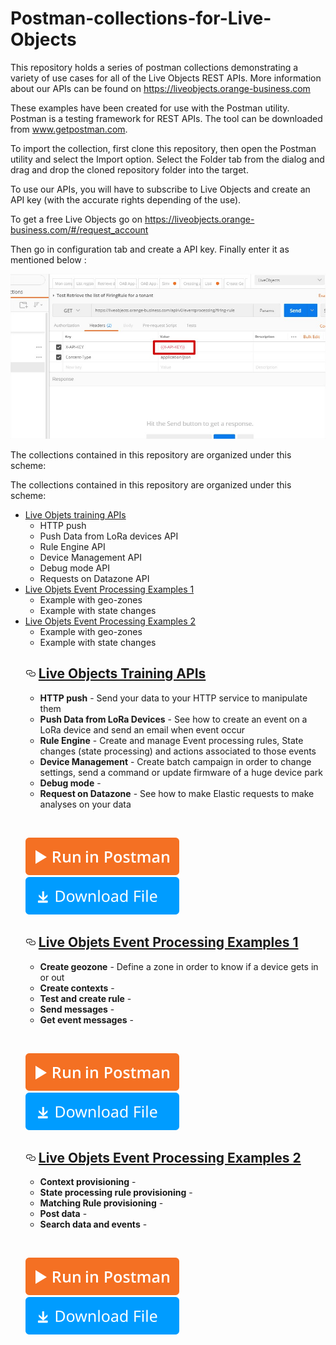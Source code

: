 # Postman-collections-for-Live-Objects
 
This repository holds a series of postman collections demonstrating a variety of use cases for all of the Live Objects REST APIs. More information about our APIs can be found on <a href="https://liveobjects.orange-business.com" target="_blank">https://liveobjects.orange-business.com</a>

These examples have been created for use with the Postman utility. Postman is a testing framework for REST APIs. The tool can be downloaded from www.getpostman.com.

To import the collection, first clone this repository, then open the Postman utility and select the Import option. Select the Folder tab from the dialog and drag and drop the cloned repository folder into the target.

To use our APIs, you will have to subscribe to Live Objects and create an API key (with the accurate rights depending of the use).

To get a free Live Objects go on https://liveobjects.orange-business.com/#/request_account

Then go in configuration tab and create a API key. Finally enter it as mentioned below : 

<img src="https://github.com/DatavenueLiveObjects/Postman-collections-for-Live-Objects/blob/master/img/Postman-collections-for-Live-Objects.jpg" alt="Postman">

The collections contained in this repository are organized under this scheme:

<p>The collections contained in this repository are organized under this scheme:</p>
<ul>
<li><a href="#LO-training-api">Live Objets training APIs</a>
<ul>
<li>HTTP push</li>
<li>Push Data from LoRa devices API</li>
<li>Rule Engine API</li>
<li>Device Management API</li>
<li>Debug mode API</li>
<li>Requests on Datazone API</li>
</ul>
</li>
<li><a href="#LO-event-processing-example1">Live Objets Event Processing Examples 1</a>
<ul>
<li>Example with geo-zones</li>
<li>Example with state changes</li>
</ul>
</li>
<li><a href="#LO-event-processing-example2">Live Objets Event Processing Examples 2</a>
<ul>
<li>Example with geo-zones</li>
<li>Example with state changes</li>
</ul>
</li>
 
 
<h2><a href="#LO-training-api" aria-hidden="true" class="anchor" id="LO-training-api"><svg aria-hidden="true" class="octicon octicon-link" height="16" version="1.1" viewBox="0 0 16 16" width="16"><path fill-rule="evenodd" d="M4 9h1v1H4c-1.5 0-3-1.69-3-3.5S2.55 3 4 3h4c1.45 0 3 1.69 3 3.5 0 1.41-.91 2.72-2 3.25V8.59c.58-.45 1-1.27 1-2.09C10 5.22 8.98 4 8 4H4c-.98 0-2 1.22-2 2.5S3 9 4 9zm9-3h-1v1h1c1 0 2 1.22 2 2.5S13.98 12 13 12H9c-.98 0-2-1.22-2-2.5 0-.83.42-1.64 1-2.09V6.25c-1.09.53-2 1.84-2 3.25C6 11.31 7.55 13 9 13h4c1.45 0 3-1.69 3-3.5S14.5 6 13 6z"></path></svg></a>
<a href="https://github.com/DatavenueLiveObjects/Postman-collections-for-Live-Objects/blob/master/Live%20Objects%20Training%20publish.postman_collection.json">Live Objects Training APIs</a></h2><ul>

<li><strong>HTTP push</strong> - Send your data to your HTTP service to manipulate them</li>
<li><strong>Push Data from LoRa Devices</strong> - See how to create an event on a LoRa device and send an email when event occur</li>
<li><strong>Rule Engine</strong> - Create and manage Event processing rules, State changes (state processing) and actions associated to those events</li>
<li><strong>Device Management</strong> - Create batch campaign in order to change settings, send a command or update firmware of a huge device park</li>
<li><strong>Debug mode</strong> - </li>
<li><strong>Request on Datazone</strong> - See how to make Elastic requests to make analyses on your data</li>
</ul>
<p>&nbsp;</p>
<p><a href="https://documenter.getpostman.com/view/1510363/live-objects-training-publish/7TJCtGP" rel="nofollow"><img src="https://github.com/DatavenueLiveObjects/Postman-collections-for-Live-Objects/blob/master/img/runInPostman.svg" alt="Run in Postman" data-canonical-src="https://run.pstmn.io/button.svg" style="max-width:100%;"></a>  
<a href="https://github.com/DatavenueLiveObjects/Postman-collections-for-Live-Objects/blob/master/Live%20Objects%20Training%20publish.postman_collection.json"><img src="https://github.com/DatavenueLiveObjects/Postman-collections-for-Live-Objects/blob/master/img/downloadFile.svg" alt="Download Collection" data-canonical-src="https://heremaps.github.io/postman-collections/img/download.svg" style="max-width:100%;">
</p>
<!-- exemple 1 de event processing -->
<h2><a href="#LO-event-processing-example1" aria-hidden="true" class="anchor" id="LO-event-processing-example1"><svg aria-hidden="true" class="octicon octicon-link" height="16" version="1.1" viewBox="0 0 16 16" width="16"><path fill-rule="evenodd" d="M4 9h1v1H4c-1.5 0-3-1.69-3-3.5S2.55 3 4 3h4c1.45 0 3 1.69 3 3.5 0 1.41-.91 2.72-2 3.25V8.59c.58-.45 1-1.27 1-2.09C10 5.22 8.98 4 8 4H4c-.98 0-2 1.22-2 2.5S3 9 4 9zm9-3h-1v1h1c1 0 2 1.22 2 2.5S13.98 12 13 12H9c-.98 0-2-1.22-2-2.5 0-.83.42-1.64 1-2.09V6.25c-1.09.53-2 1.84-2 3.25C6 11.31 7.55 13 9 13h4c1.45 0 3-1.69 3-3.5S14.5 6 13 6z"></path></svg></a>
<a href="https://github.com/DatavenueLiveObjects/Postman-collections-for-Live-Objects/blob/master/Live%20Objects%20Event%20Processing%20Example%201.postman_collection.json">Live Objets Event Processing Examples 1</a></h2><ul>

<li><strong>Create geozone</strong> - Define a zone in order to know if a device gets in or out</li>
<li><strong>Create contexts</strong> - </li>
<li><strong>Test and create rule</strong> - </li>
<li><strong>Send messages</strong> - </li>
<li><strong>Get event messages</strong> - </li>

</ul>
<p>&nbsp;</p>
<p><a href="https://documenter.getpostman.com/view/423456/collection/7TMBCTt" rel="nofollow"><img src="https://github.com/DatavenueLiveObjects/Postman-collections-for-Live-Objects/blob/master/img/runInPostman.svg" alt="Run in Postman" data-canonical-src="https://run.pstmn.io/button.svg" style="max-width:100%;"></a>  
<a href="https://github.com/DatavenueLiveObjects/Postman-collections-for-Live-Objects/blob/master/Live%20Objects%20Event%20Processing%20Example%201.postman_collection.json"><img src="https://github.com/DatavenueLiveObjects/Postman-collections-for-Live-Objects/blob/master/img/downloadFile.svg" alt="Download Collection" data-canonical-src="https://heremaps.github.io/postman-collections/img/download.svg" style="max-width:100%;">
</p>
<!-- exemple 2 de event processing -->
<h2><a href="#LO-event-processing-example2" aria-hidden="true" class="anchor" id="LO-event-processing-example2"><svg aria-hidden="true" class="octicon octicon-link" height="16" version="1.1" viewBox="0 0 16 16" width="16"><path fill-rule="evenodd" d="M4 9h1v1H4c-1.5 0-3-1.69-3-3.5S2.55 3 4 3h4c1.45 0 3 1.69 3 3.5 0 1.41-.91 2.72-2 3.25V8.59c.58-.45 1-1.27 1-2.09C10 5.22 8.98 4 8 4H4c-.98 0-2 1.22-2 2.5S3 9 4 9zm9-3h-1v1h1c1 0 2 1.22 2 2.5S13.98 12 13 12H9c-.98 0-2-1.22-2-2.5 0-.83.42-1.64 1-2.09V6.25c-1.09.53-2 1.84-2 3.25C6 11.31 7.55 13 9 13h4c1.45 0 3-1.69 3-3.5S14.5 6 13 6z"></path></svg></a>
<a href="https://github.com/DatavenueLiveObjects/Postman-collections-for-Live-Objects/blob/master/Live%20Objects%20Event%20Processing%20Example%202.postman_collection.json">Live Objets Event Processing Examples 2</a></h2><ul>

<li><strong>Context provisioning</strong> - </li>
<li><strong>State processing rule provisioning</strong> - </li>
<li><strong>Matching Rule provisioning</strong> - </li>
<li><strong>Post data</strong> - </li>
<li><strong>Search data and events</strong> - </li>

</ul>
<p>&nbsp;</p>
<p><a href="https://documenter.getpostman.com/view/423456/collection/7TMBCTu" rel="nofollow"><img src="https://github.com/DatavenueLiveObjects/Postman-collections-for-Live-Objects/blob/master/img/runInPostman.svg" alt="Run in Postman" data-canonical-src="https://run.pstmn.io/button.svg" style="max-width:100%;"></a>  
<a href="https://github.com/DatavenueLiveObjects/Postman-collections-for-Live-Objects/blob/master/Live%20Objects%20Event%20Processing%20Example%202.postman_collection.json"><img src="https://github.com/DatavenueLiveObjects/Postman-collections-for-Live-Objects/blob/master/img/downloadFile.svg" alt="Download Collection" data-canonical-src="https://heremaps.github.io/postman-collections/img/download.svg" style="max-width:100%;">
</p>
